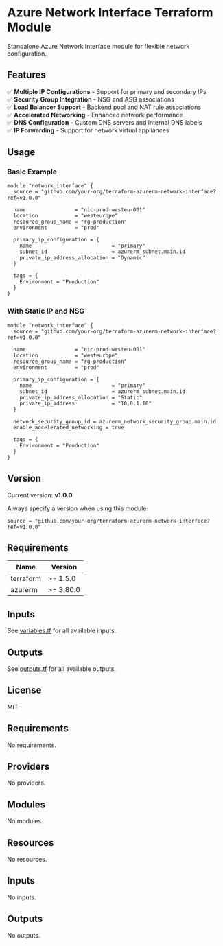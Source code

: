 # Azure Network Interface Terraform Module

Standalone Azure Network Interface module for flexible network configuration.

## Features

✅ **Multiple IP Configurations** - Support for primary and secondary IPs  
✅ **Security Group Integration** - NSG and ASG associations  
✅ **Load Balancer Support** - Backend pool and NAT rule associations  
✅ **Accelerated Networking** - Enhanced network performance  
✅ **DNS Configuration** - Custom DNS servers and internal DNS labels  
✅ **IP Forwarding** - Support for network virtual appliances  

## Usage

### Basic Example

```hcl
module "network_interface" {
  source = "github.com/your-org/terraform-azurerm-network-interface?ref=v1.0.0"

  name                = "nic-prod-westeu-001"
  location            = "westeurope"
  resource_group_name = "rg-production"
  environment         = "prod"
  
  primary_ip_configuration = {
    name                          = "primary"
    subnet_id                     = azurerm_subnet.main.id
    private_ip_address_allocation = "Dynamic"
  }
  
  tags = {
    Environment = "Production"
  }
}
```

### With Static IP and NSG

```hcl
module "network_interface" {
  source = "github.com/your-org/terraform-azurerm-network-interface?ref=v1.0.0"

  name                = "nic-prod-westeu-001"
  location            = "westeurope"
  resource_group_name = "rg-production"
  environment         = "prod"
  
  primary_ip_configuration = {
    name                          = "primary"
    subnet_id                     = azurerm_subnet.main.id
    private_ip_address_allocation = "Static"
    private_ip_address            = "10.0.1.10"
  }
  
  network_security_group_id = azurerm_network_security_group.main.id
  enable_accelerated_networking = true
  
  tags = {
    Environment = "Production"
  }
}
```

## Version

Current version: **v1.0.0**

Always specify a version when using this module:
```hcl
source = "github.com/your-org/terraform-azurerm-network-interface?ref=v1.0.0"
```

## Requirements

| Name | Version |
|------|---------|
| terraform | >= 1.5.0 |
| azurerm | >= 3.80.0 |

## Inputs

See [variables.tf](./variables.tf) for all available inputs.

## Outputs

See [outputs.tf](./outputs.tf) for all available outputs.

## License

MIT

## Requirements

No requirements.

## Providers

No providers.

## Modules

No modules.

## Resources

No resources.

## Inputs

No inputs.

## Outputs

No outputs.

<!-- BEGIN_TF_DOCS -->
<!-- END_TF_DOCS -->
